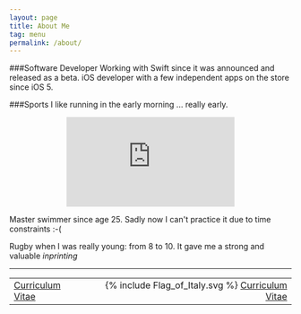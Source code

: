 ```yaml
---
layout: page
title: About Me
tag: menu
permalink: /about/
---
```



###Software Developer
Working with Swift since it was announced and released as a beta.
iOS developer with a few independent apps on the store since iOS 5.


###Sports
I like running in the early morning ... really early.

<div align="center">
<iframe height='160' width='300' frameborder='0' allowtransparency='true' scrolling='no' src='https://www.strava.com/athletes/10379133/activity-summary/efc240d5b963ed48e380fb25775bfb39ecc14543'></iframe>
</div>

Master swimmer since age 25. Sadly now I can't practice it due to time constraints :-(

Rugby when I was really young: from 8 to 10. It gave me a strong and valuable _inprinting_

<hr />
<table border = "0px" width = "100%">
	<tr>
		<td>
			<a href="{{ "/Matteo_Piombo_CV_EN_2015.pdf" | prepend: site.baseurl }}">Curriculum Vitae</a> 
		</td>
		<td align="right">
			<span class="icon"> {% include Flag_of_Italy.svg %} </span> 
 			<a href="{{ "/Matteo_Piombo_CV_IT_2015.pdf" | prepend: site.baseurl }}">Curriculum Vitae</a>
		</td>
	</tr>
</table>
	
